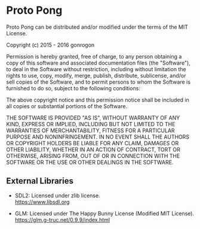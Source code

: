 # Proto Pong

Proto Pong can be distributed and/or modified under the terms of the MIT
License.

Copyright (c) 2015 - 2016 gonrogon

Permission is hereby granted, free of charge, to any person obtaining a copy
of this software and associated documentation files (the "Software"), to deal
in the Software without restriction, including without limitation the rights
to use, copy, modify, merge, publish, distribute, sublicense, and/or sell
copies of the Software, and to permit persons to whom the Software is
furnished to do so, subject to the following conditions:

The above copyright notice and this permission notice shall be included in
all copies or substantial portions of the Software.

THE SOFTWARE IS PROVIDED "AS IS", WITHOUT WARRANTY OF ANY KIND, EXPRESS OR
IMPLIED, INCLUDING BUT NOT LIMITED TO THE WARRANTIES OF MERCHANTABILITY,
FITNESS FOR A PARTICULAR PURPOSE AND NONINFRINGEMENT. IN NO EVENT SHALL THE
AUTHORS OR COPYRIGHT HOLDERS BE LIABLE FOR ANY CLAIM, DAMAGES OR OTHER
LIABILITY, WHETHER IN AN ACTION OF CONTRACT, TORT OR OTHERWISE, ARISING FROM,
OUT OF OR IN CONNECTION WITH THE SOFTWARE OR THE USE OR OTHER DEALINGS IN
THE SOFTWARE.

## External Libraries

* SDL2: Licensed under zlib license.\
  https://www.libsdl.org
   
* GLM: Licensed under The Happy Bunny License (Modified MIT License).\
  https://glm.g-truc.net/0.9.9/index.html